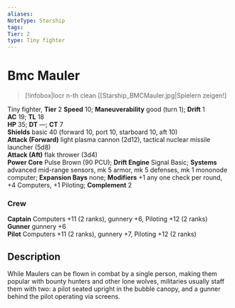 ```yaml
---
aliases: 
NoteType: Starship
tags: 
Tier: 2
type: Tiny fighter
---
```


# Bmc Mauler

> [!infobox|locr n-th clean
>  [[Starship_BMCMauler.jpg|Spielern zeigen!]
> 
Tiny fighter, **Tier** 2 
**Speed** 10; **Maneuverability** good (turn 1); **Drift** 1  
**AC** 19; **TL** 18  
**HP** 35; **DT** —; **CT** 7  
**Shields** basic 40 (forward 10, port 10, starboard 10, aft 10)  
**Attack (Forward)** light plasma cannon (2d12), tactical nuclear missile launcher (5d8)  
**Attack (Aft)** flak thrower (3d4)  
**Power Core** Pulse Brown (90 PCU); **Drift Engine** Signal Basic; **Systems** advanced mid-range sensors, mk 5 armor, mk 5 defenses, mk 1 mononode computer; **Expansion Bays** none; **Modifiers** +1 any one check per round, +4 Computers, +1 Piloting; **Complement** 2

### Crew

**Captain** Computers +11 (2 ranks), gunnery +6, Piloting +12 (2 ranks)  
**Gunner** gunnery +6  
**Pilot** Computers +11 (2 ranks), gunnery +7, Piloting +12 (2 ranks)

## Description

While Maulers can be flown in combat by a single person, making them popular with bounty hunters and other lone wolves, militaries usually staff them with two: a pilot seated upright in the bubble canopy, and a gunner behind the pilot operating via screens.
